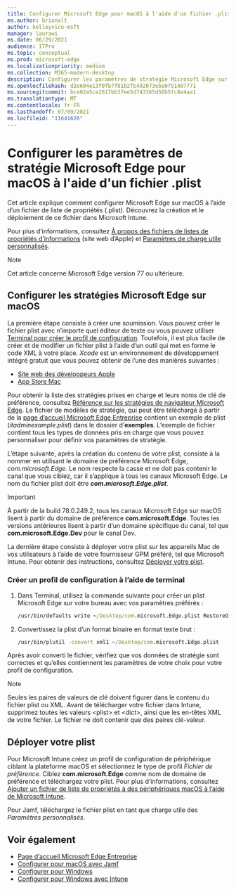 ```yaml
---
title: Configurer Microsoft Edge pour macOS à l'aide d'un fichier .plist
ms.author: brianalt
author: kelleyvice-msft
manager: laurawi
ms.date: 06/29/2021
audience: ITPro
ms.topic: conceptual
ms.prod: microsoft-edge
ms.localizationpriority: medium
ms.collection: M365-modern-desktop
description: Configurer les paramètres de stratégie Microsoft Edge sur macOS à l'aide d'un fichier .plist
ms.openlocfilehash: d2e604e13f0fb7f81b2fb492073eba0751407771
ms.sourcegitcommit: bce02a5ce2617bb37ee5d743365d50b5fc8e4aa1
ms.translationtype: MT
ms.contentlocale: fr-FR
ms.lasthandoff: 07/09/2021
ms.locfileid: "11641620"
---
```

# <a name="configure-microsoft-edge-policy-settings-for-macos-using-a-plist"></a>Configurer les paramètres de stratégie Microsoft Edge pour macOS à l'aide d'un fichier .plist

Cet article explique comment configurer Microsoft Edge sur macOS à l’aide d’un fichier de liste de propriétés (.plist). Découvrez la création et le déploiement de ce fichier dans Microsoft Intune.

Pour plus d’informations, consultez [À propos des fichiers de listes de propriétés d’informations](https://developer.apple.com/library/archive/documentation/General/Reference/InfoPlistKeyReference/Articles/AboutInformationPropertyListFiles.html) (site web d’Apple) et [Paramètres de charge utile personnalisés](https://support.apple.com/guide/mdm/custom-mdm9abbdbe7/1/web/1).

> [!NOTE]
> Cet article concerne Microsoft Edge version 77 ou ultérieure.

## <a name="configure-microsoft-edge-policies-on-macos"></a>Configurer les stratégies Microsoft Edge sur macOS

La première étape consiste à créer une soumission. Vous pouvez créer le fichier plist avec n’importe quel éditeur de texte ou vous pouvez utiliser [Terminal pour créer le profil de configuration](#create-a-configuration-profile-using-terminal). Toutefois, il est plus facile de créer et de modifier un fichier plist à l’aide d’un outil qui met en forme le code XML à votre place. *Xcode* est un environnement de développement intégré gratuit que vous pouvez obtenir de l’une des manières suivantes :

- [Site web des développeurs Apple](https://developer.apple.com/xcode/)
- [App Store Mac](https://apps.apple.com/app/xcode/id497799835?mt=12)

Pour obtenir la liste des stratégies prises en charge et leurs noms de clé de préférence, consultez [Référence sur les stratégies de navigateur Microsoft Edge](microsoft-edge-policies.md). Le fichier de modèles de stratégie, qui peut être téléchargé à partir de la [page d’accueil Microsoft Edge Entreprise](https://aka.ms/EdgeEnterprise) contient un exemple de plist (*itadminexample.plist*) dans le dossier d’**exemples**. L’exemple de fichier contient tous les types de données pris en charge que vous pouvez personnaliser pour définir vos paramètres de stratégie. 

L’étape suivante, après la création du contenu de votre plist, consiste à la nommer en utilisant le domaine de préférence Microsoft Edge, *com.microsoft.Edge*. Le nom respecte la casse et ne doit pas contenir le canal que vous ciblez, car il s’applique à tous les canaux Microsoft Edge. Le nom du fichier plist doit être **_com.microsoft.Edge.plist_**.

> [!IMPORTANT]
> À partir de la build 78.0.249.2, tous les canaux Microsoft Edge sur macOS lisent à partir du domaine de préférence **com.microsoft.Edge**. Toutes les versions antérieures lisent à partir d’un domaine spécifique du canal, tel que **com.microsoft.Edge.Dev** pour le canal Dev.

La dernière étape consiste à déployer votre plist sur les appareils Mac de vos utilisateurs à l’aide de votre fournisseur GPM préféré, tel que Microsoft Intune. Pour obtenir des instructions, consultez [Déployer votre plist](#deploy-your-plist).

### <a name="create-a-configuration-profile-using-terminal"></a>Créer un profil de configuration à l’aide de terminal

1. Dans Terminal, utilisez la commande suivante pour créer un plist Microsoft Edge sur votre bureau avec vos paramètres préférés :

   ```cmd
   /usr/bin/defaults write ~/Desktop/com.microsoft.Edge.plist RestoreOnStartup -int 1
   ```

2. Convertissez la plist d’un format binaire en format texte brut :

   ```cmd
   /usr/bin/plutil -convert xml1 ~/Desktop/com.microsoft.Edge.plist
   ```

Après avoir converti le fichier, vérifiez que vos données de stratégie sont correctes et qu’elles contiennent les paramètres de votre choix pour votre profil de configuration.

> [!NOTE]
> Seules les paires de valeurs de clé doivent figurer dans le contenu du fichier plist ou XML. Avant de télécharger votre fichier dans Intune, supprimez toutes les valeurs \<plist> et \<dict>, ainsi que les en-têtes XML de votre fichier. Le fichier ne doit contenir que des paires clé-valeur.

## <a name="deploy-your-plist"></a>Déployer votre plist

Pour Microsoft Intune créez un profil de configuration de périphérique ciblant la plateforme macOS et sélectionnez le type de profil *Fichier de préférence*. Ciblez **com.microsoft.Edge** comme nom de domaine de préférence et téléchargez votre plist. Pour plus d’informations, consultez [Ajouter un fichier de liste de propriétés à des périphériques macOS à l’aide de Microsoft Intune](/intune/configuration/preference-file-settings-macos).

Pour Jamf, téléchargez le fichier plist en tant que charge utile des *Paramètres personnalisés*.

## <a name="see-also"></a>Voir également

- [Page d’accueil Microsoft Edge Entreprise](https://aka.ms/EdgeEnterprise)
- [Configurer pour macOS avec Jamf](configure-microsoft-edge-on-mac-jamf.md)
- [Configurer pour Windows](configure-microsoft-edge.md)
- [Configurer pour Windows avec Intune](configure-edge-with-intune.md)